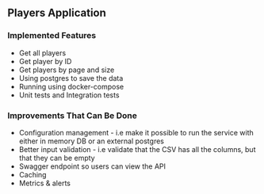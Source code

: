 ## Players Application
### Implemented Features
* Get all players
* Get player by ID
* Get players by page and size
* Using postgres to save the data
* Running using docker-compose
* Unit tests and Integration tests
### Improvements That Can Be Done
*  Configuration management - i.e make it possible to run the service with either in memory DB or an external postgres
* Better input validation - i.e validate that the CSV has all the columns, but that they can be empty
* Swagger endpoint so users can view the API
* Caching
* Metrics & alerts